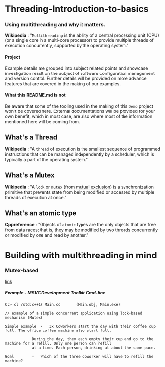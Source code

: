 # Threading-Introduction-to-basics

### Using multithreading and why it matters.

**Wikipedia** : "`Multithreading` is the ability of a central processing unit (CPU) (or a single core in a multi-core processor) to provide multiple threads of execution concurrently, supported by the operating system."

#### Project

Example details are grouped into subject related points and showcase investigation result on the subject of software configuration management and version control. Further details will be provided on more advance features that are covered in the making of our examples.

#### What this README.md is not

Be aware that some of the tooling used in the making of this `Demo` project won't be covered here. External documentations will be provided for your own benefit, which in most case, are also where most of the information mentioned here will be coming from.

## What's a Thread

**Wikipedia** : "A `thread` of execution is the smallest sequence of programmed instructions that can be managed independently by a scheduler, which is typically a part of the operating system."

## What's a Mutex

**Wikipedia** : "A `lock` or `mutex` (from [mutual exclusion](https://en.wikipedia.org/wiki/Mutual_exclusion)) is a synchronization primitive that prevents state from being modified or accessed by multiple threads of execution at once."

## What's an atomic type

**Cppreference** : "Objects of `atomic` types are the only objects that are free from data races; that is, they may be modified by two threads concurrently or modified by one and read by another."

# Building with multithreading in mind

### Mutex-based

[link](https://github.com/guyllaumedemers/Threading-Introduction-to-basics/blob/master/simple-concurrency/Main.cc)

##### Example - MSVC Development Toolkit Cmd-line

```
C:> cl /std:c++17 Main.cc		(Main.obj, Main.exe)
```

```
// example of a simple concurrent application using lock-based mechanism (Mutex)

Simple example	-	3x Coworkers start the day with their coffee cup full. The office coffee machine also start full.

			During the day, they each empty their cup and go to the machine for a refill. Only one person can refill
			at a time. Each person, drinking at about the same pace.

Goal		-	Which of the three coworker will have to refill the machine?

```